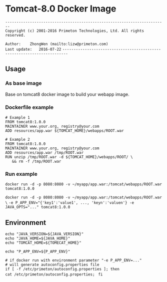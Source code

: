 # Tomcat-8.0 Docker Image  
  
`------------------------------------------------------------------------`    
`Copyright (c) 2001-2016 Primeton Technologies, Ltd. All rights reserved.`  
  
`Author:	ZhongWen (mailto:lizw@primeton.com)`  
`Last update:	2016-07-22`
`------------------------------------------------------------------------`  
  
  
## Usage  
  
### As base image  
Base on tomcat8 docker image to build your webapp image.  

### Dockerfile example
  
`# Example 1`  
`FROM tomcat8:1.0.0`  
`MAINTAINER www.your.org, registry@your.com`  
`ADD resources/app.war ${TOMCAT_HOME}/webapps/ROOT.war`  

`# Example 2`  
`FROM tomcat8:1.0.0`  
`MAINTAINER www.your.org, registry@your.com`  
`ADD resources/app.war /tmp/ROOT.war`  
`RUN unzip /tmp/ROOT.war -d ${TOMCAT_HOME}/webapps/ROOT/ \`  
`   && rm -f /tmp/ROOT.war`  

### Run example
`docker run -d -p 8080:8080 -v ~/myapp/app.war:/tomcat/webapps/ROOT.war tomcat8:1.0.0`
  
`docker run -d -p 8080:8080 -v ~/myapp/app.war:/tomcat/webapps/ROOT.war \`
`-e P_APP_ENV="{'key1':'value1', ..., 'keyn':'valuen'} -e JAVA_OPTS="..." tomcat8:1.0.0`    
  
  
## Environment  
  
`echo "JAVA_VERSION=${JAVA_VERSION}"`  
`echo "JAVA_HOME=${JAVA_HOME}"`  
`echo "TOMCAT_HOME=${TOMECAT_HOME}"`  
  
`echo "P_APP_ENV=${P_APP_ENV}"`  
  
`# if docker run with environment parameter "-e P_APP_ENV=..."`  
`# will generate autoconfig.properties file`  
`if [ -f /etc/primeton/autoconfig.properties ]; then`  
`cat /etc/primeton/autoconfig.properties; `
`fi`  
    
  